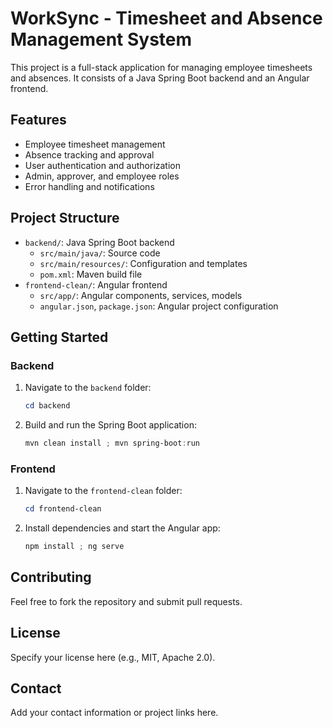 # WorkSync - Timesheet and Absence Management System

This project is a full-stack application for managing employee timesheets and absences. It consists of a Java Spring Boot backend and an Angular frontend.

## Features
- Employee timesheet management
- Absence tracking and approval
- User authentication and authorization
- Admin, approver, and employee roles
- Error handling and notifications

## Project Structure
- `backend/`: Java Spring Boot backend
  - `src/main/java/`: Source code
  - `src/main/resources/`: Configuration and templates
  - `pom.xml`: Maven build file
- `frontend-clean/`: Angular frontend
  - `src/app/`: Angular components, services, models
  - `angular.json`, `package.json`: Angular project configuration

## Getting Started

### Backend
1. Navigate to the `backend` folder:
   ```powershell
   cd backend
   ```
2. Build and run the Spring Boot application:
   ```powershell
   mvn clean install ; mvn spring-boot:run
   ```

### Frontend
1. Navigate to the `frontend-clean` folder:
   ```powershell
   cd frontend-clean
   ```
2. Install dependencies and start the Angular app:
   ```powershell
   npm install ; ng serve
   ```

## Contributing
Feel free to fork the repository and submit pull requests.

## License
Specify your license here (e.g., MIT, Apache 2.0).

## Contact
Add your contact information or project links here.
